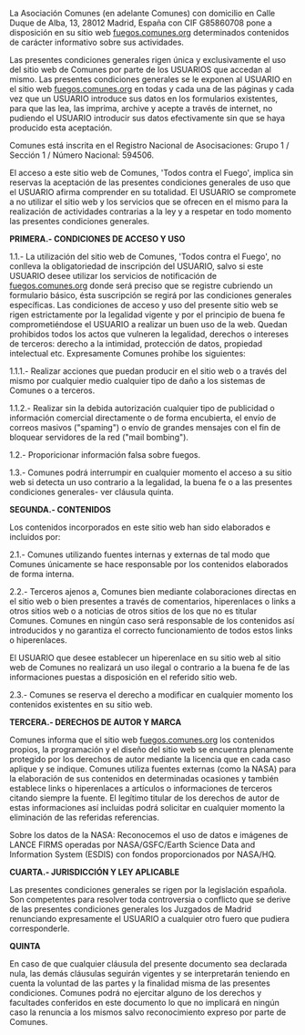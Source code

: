La Asociación Comunes (en adelante Comunes) con domicilio en Calle Duque de Alba, 13, 28012 Madrid, España con CIF G85860708 pone a disposición en su sitio web [fuegos.comunes.org](https://fuegos.comunes.org) determinados contenidos de carácter informativo sobre sus actividades.

Las presentes condiciones generales rigen única y exclusivamente el uso del sitio web de Comunes por parte de los USUARIOS que accedan al mismo. Las presentes condiciones generales se le exponen al USUARIO en el sitio web [fuegos.comunes.org](https://fuegos.comunes.org) en todas y cada una de las páginas y cada vez que un USUARIO introduce sus datos en los formularios existentes, para que las lea, las imprima, archive y acepte a través de internet, no pudiendo el USUARIO introducir sus datos efectivamente sin que se haya producido esta aceptación.

Comunes está inscrita en el Registro Nacional de Asocisaciones: Grupo 1 / Sección 1 / Número Nacional: 594506.

El acceso a este sitio web de Comunes, 'Todos contra el Fuego', implica sin reservas la aceptación de las presentes condiciones generales de uso que el USUARIO afirma comprender en su totalidad. El USUARIO se compromete a no utilizar el sitio web y los servicios que se ofrecen en el mismo para la realización de actividades contrarias a la ley y a respetar en todo momento las presentes condiciones generales.

**PRIMERA.- CONDICIONES DE ACCESO Y USO**

1.1.- La utilización del sitio web de Comunes, 'Todos contra el Fuego', no conlleva la obligatoriedad de inscripción del USUARIO, salvo si este USUARIO desee utilizar los servicios de notificación de [fuegos.comunes.org](https://fuegos.comunes.org) donde será preciso que se registre cubriendo un formulario básico, ésta suscripción se regirá por las condiciones generales específicas. Las condiciones de acceso y uso del presente sitio web se rigen estrictamente por la legalidad vigente y por el principio de buena fe comprometiéndose el USUARIO a realizar un buen uso de la web. Quedan prohibidos todos los actos que vulneren la legalidad, derechos o intereses de terceros: derecho a la intimidad, protección de datos, propiedad intelectual etc. Expresamente Comunes prohíbe los siguientes:

1.1.1.- Realizar acciones que puedan producir en el sitio web o a través del mismo por cualquier medio cualquier tipo de daño a los sistemas de Comunes o a terceros.

1.1.2.- Realizar sin la debida autorización cualquier tipo de publicidad o información comercial directamente o de forma encubierta, el envío de correos masivos ("spaming") o envío de grandes mensajes con el fin de bloquear servidores de la red ("mail bombing").

1.2.- Proporicionar información falsa sobre fuegos.

1.3.- Comunes podrá interrumpir en cualquier momento el acceso a su sitio web si detecta un uso contrario a la legalidad, la buena fe o a las presentes condiciones generales- ver cláusula quinta.

**SEGUNDA.- CONTENIDOS**

Los contenidos incorporados en este sitio web han sido elaborados e incluidos por:

2.1.- Comunes utilizando fuentes internas y externas de tal modo que Comunes únicamente se hace responsable por los contenidos elaborados de forma interna.

2.2.- Terceros ajenos a, Comunes bien mediante colaboraciones directas en el sitio web o bien presentes a través de comentarios, hiperenlaces o links a otros sitios web o a noticias de otros sitios de los que no es titular Comunes. Comunes en ningún caso será responsable de los contenidos así introducidos y no garantiza el correcto funcionamiento de todos estos links o hiperenlaces.

El USUARIO que desee establecer un hiperenlace en su sitio web al sitio web de Comunes no realizará un uso ilegal o contrario a la buena fe de las informaciones puestas a disposición en el referido sitio web.

2.3.- Comunes se reserva el derecho a modificar en cualquier momento los contenidos existentes en su sitio web.

**TERCERA.- DERECHOS DE AUTOR Y MARCA**

Comunes informa que el sitio web [fuegos.comunes.org](https://fuegos.comunes.org) los contenidos propios, la programación y el diseño del sitio web se encuentra plenamente protegido por los derechos de autor mediante la licencia que en cada caso aplique y se indique. Comunes utiliza fuentes externas (como la NASA) para la elaboración de sus contenidos en determinadas ocasiones y también establece links o hiperenlaces a artículos o informaciones de terceros citando siempre la fuente. El legítimo titular de los derechos de autor de estas informaciones así incluidas podrá solicitar en cualquier momento la eliminación de las referidas referencias.

Sobre los datos de la NASA: Reconocemos el uso de datos e imágenes de LANCE FIRMS operadas por NASA/GSFC/Earth Science Data and Information System (ESDIS) con fondos proporcionados por NASA/HQ.

**CUARTA.- JURISDICCIÓN Y LEY APLICABLE**

Las presentes condiciones generales se rigen por la legislación española. Son competentes para resolver toda controversia o conflicto que se derive de las presentes condiciones generales los Juzgados de Madrid renunciando expresamente el USUARIO a cualquier otro fuero que pudiera corresponderle.

**QUINTA**

En caso de que cualquier cláusula del presente documento sea declarada nula, las demás cláusulas seguirán vigentes y se interpretarán teniendo en cuenta la voluntad de las partes y la finalidad misma de las presentes condiciones. Comunes podrá no ejercitar alguno de los derechos y facultades conferidos en este documento lo que no implicará en ningún caso la renuncia a los mismos salvo reconocimiento expreso por parte de Comunes.
